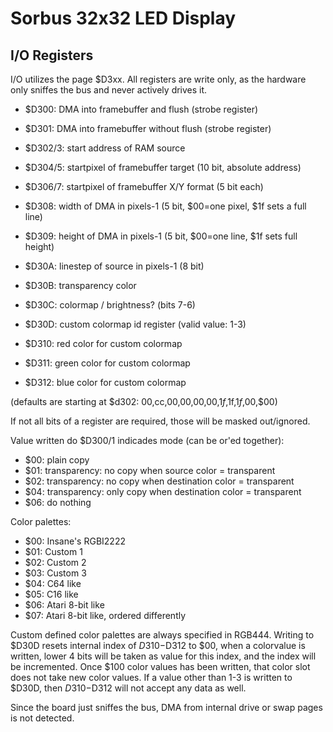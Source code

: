 
Sorbus 32x32 LED Display
========================


I/O Registers
-------------

I/O utilizes the page $D3xx. All registers are write only, as the hardware
only sniffes the bus and never actively drives it.

- $D300: DMA into framebuffer and flush (strobe register)
- $D301: DMA into framebuffer without flush (strobe register)
- $D302/3: start address of RAM source
- $D304/5: startpixel of framebuffer target (10 bit, absolute address)
- $D306/7: startpixel of framebuffer X/Y format (5 bit each)
- $D308: width of DMA in pixels-1 (5 bit, $00=one pixel, $1f sets a full line)
- $D309: height of DMA in pixels-1 (5 bit, $00=one line, $1f sets full height)
- $D30A: linestep of source in pixels-1 (8 bit)
- $D30B: transparency color
- $D30C: colormap / brightness? (bits 7-6)
- $D30D: custom colormap id register (valid value: 1-3)

- $D310: red color for custom colormap
- $D311: green color for custom colormap
- $D312: blue color for custom colormap

(defaults are starting at $d302: $00,$cc,$00,$00,$00,$00,$1f,$1f,$1f,$00,$00)

If not all bits of a register are required, those will be masked out/ignored.

Value written do $D300/1 indicades mode (can be or'ed together):
- $00: plain copy
- $01: transparency: no copy when source color = transparent
- $02: transparency: no copy when destination color = transparent
- $04: transparency: only copy when destination color = transparent
- $06: do nothing

Color palettes:
- $00: Insane's RGBI2222
- $01: Custom 1
- $02: Custom 2
- $03: Custom 3
- $04: C64 like
- $05: C16 like
- $06: Atari 8-bit like
- $07: Atari 8-bit like, ordered differently

Custom defined color palettes are always specified in RGB444. Writing to $D30D
resets internal index of $D310-$D312 to $00, when a colorvalue is written,
lower 4 bits will be taken as value for this index, and the index will be
incremented. Once $100 color values has been written, that color slot does not
take new color values. If a value other than 1-3 is written to $D30D, then
$D310-$D312 will not accept any data as well.

Since the board just sniffes the bus, DMA from internal drive or swap pages is
not detected.
